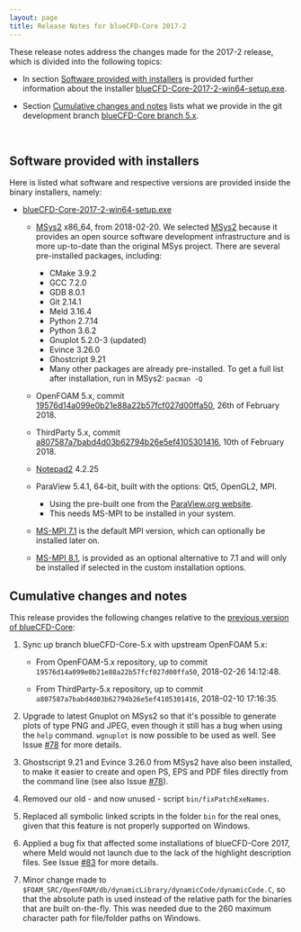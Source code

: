 ```yaml
---
layout: page
title: Release Notes for blueCFD-Core 2017-2
---
```


These release notes address the changes made for the 2017-2 release, which is
divided into the following topics:

  * In section [Software provided with installers](software-provided-with-installers)
  is provided further information about the installer
  [blueCFD-Core-2017-2-win64-setup.exe](https://github.com/blueCFD/Core/releases/tag/blueCFD-Core-2017-2).

  * Section [Cumulative changes and notes](#cumulative-changes-and-notes)
  lists what we provide in the git development branch
  [blueCFD-Core branch 5.x](https://github.com/blueCFD/OpenFOAM-dev/tree/blueCFD-Core-5.x).

<br>

## Software provided with installers

Here is listed what software and respective versions are provided inside the
binary installers, namely:

  * [blueCFD-Core-2017-2-win64-setup.exe](https://github.com/blueCFD/Core/releases/tag/blueCFD-Core-2017-2)

      * [MSys2](http://msys2.github.io/) x86_64, from 2018-02-20.
      We selected [MSys2](http://msys2.github.io/) because it provides an open
      source software development infrastructure and is more up-to-date than
      the original MSys project. There are several pre-installed packages,
      including:
          * CMake 3.9.2
          * GCC 7.2.0
          * GDB 8.0.1
          * Git 2.14.1
          * Meld 3.16.4
          * Python 2.7.14
          * Python 3.6.2
          * Gnuplot 5.2.0-3 (updated)
          * Evince 3.26.0
          * Ghostcript 9.21
          * Many other packages are already pre-installed. To get a full list
          after installation, run in MSys2: `pacman -Q`

      * OpenFOAM 5.x, commit
      [19576d14a099e0b21e88a22b57fcf027d00ffa50](https://github.com/OpenFOAM/OpenFOAM-5.x/commits/19576d14a099e0b21e88a22b57fcf027d00ffa50),
      26th of February 2018.

      * ThirdParty 5.x, commit
      [a807587a7babd4d03b62794b26e5ef4105301416](https://github.com/OpenFOAM/ThirdParty-5.x/commits/a807587a7babd4d03b62794b26e5ef4105301416),
      10th of February 2018.

      * [Notepad2](http://www.flos-freeware.ch/notepad2.html) 4.2.25

      * ParaView 5.4.1, 64-bit, built with the options: Qt5, OpenGL2, MPI.
          * Using the pre-built one from the [ParaView.org website](http://www.paraview.org/download/).
          * This needs MS-MPI to be installed in your system.

      * [MS-MPI 7.1](https://www.microsoft.com/en-us/download/details.aspx?id=52981)
      is the default MPI version, which can optionally be installed later on.

      * [MS-MPI 8.1](https://www.microsoft.com/en-us/download/details.aspx?id=55494),
      is provided as an optional alternative to 7.1 and will only be installed
      if selected in the custom installation options.


## Cumulative changes and notes

This release provides the following changes relative to the
[previous version of blueCFD-Core](bluecfd-core-2017-1):

1. Sync up branch blueCFD-Core-5.x with upstream OpenFOAM 5.x:

    * From OpenFOAM-5.x repository, up to commit
      `19576d14a099e0b21e88a22b57fcf027d00ffa50`, 2018-02-26 14:12:48.

    * From ThirdParty-5.x repository, up to commit
      `a807587a7babd4d03b62794b26e5ef4105301416`, 2018-02-10 17:16:35.

2. Upgrade to latest Gnuplot on MSys2 so that it's possible to generate plots
   of type PNG and JPEG, even though it still has a bug when using the `help`
   command. `wgnuplot` is now possible to be used as well. See Issue
   [#78](https://github.com/blueCFD/Core/issues/78) for more details.

3. Ghostscript 9.21 and Evince 3.26.0 from MSys2 have also been installed, to
   make it easier to create and open PS, EPS and PDF files directly from the
   command line (see also Issue [#78](https://github.com/blueCFD/Core/issues/78)).

4. Removed our old - and now unused - script `bin/fixPatchExeNames`.

5. Replaced all symbolic linked scripts in the folder `bin` for the real ones,
   given that this feature is not properly supported on Windows.

6. Applied a bug fix that affected some installations of blueCFD-Core 2017,
   where Meld would not launch due to the lack of the highlight description
   files. See Issue [#83](https://github.com/blueCFD/Core/issues/83) for more
   details.

7. Minor change made to
   `$FOAM_SRC/OpenFOAM/db/dynamicLibrary/dynamicCode/dynamicCode.C`, so that
   the absolute path is used instead of the relative path for the binaries that
   are built on-the-fly. This was needed due to the 260 maximum character path
   for file/folder paths on Windows.
